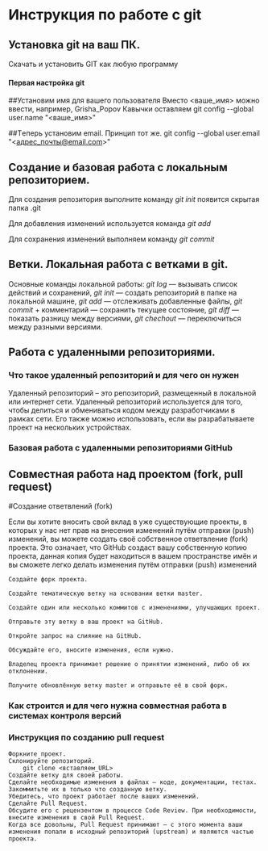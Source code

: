 # Инструкция по работе с git

## Установка git на ваш ПК.

Скачать и установить GIT как любую программу

#### Первая настройка git

##Установим имя для вашего пользователя
Вместо <ваше_имя> можно ввести, например, Grisha_Popov
Кавычки оставляем
git config --global user.name "<ваше_имя>"

##Tеперь установим email. Принцип тот же.
git config --global user.email "<адрес_почты@email.com>" 

## Создание и базовая работа с локальным репозиторием.

Для создания репозитория выполните команду
*git init* появится скрытая папка .git

Для добавления изменений используется команда
*git add*

Для сохранения изменений выполняем команду
*git commit*

## Ветки. Локальная работа с ветками в git.

Основные команды локальной работы:
*git log* — вызывать список действий и сохранений,
*git init* — создать репозиторий в папке на локальной машине,
*git add* — отслеживать добавленные файлы,
*git commit* + комментарий — сохранить текущее состояние,
*git diff* — показать разницу между версиями,
*git chechout* — переключиться между разными версиями.

## Работа с удаленными репозиториями.

### Что такое удаленный репозиторий и для чего он нужен
Удаленный репозиторий – это репозиторий, размещенный в локальной или интернет сети. Удаленный репозиторий используется для того, чтобы делиться и обмениваться кодом между разработчиками в рамках сети. Его также можно использовать, если вы разрабатываете проект на нескольких устройствах.

### Базовая работа с удаленными репозиториями GitHub

## Совместная работа над проектом (fork, pull request)
#Создание ответвлений (fork)

Если вы хотите вносить свой вклад в уже существующие проекты, в которых у нас нет прав на внесения изменений путём отправки (push) изменений, вы можете создать своё собственное ответвление (fork) проекта. Это означает, что GitHub создаст вашу собственную копию проекта, данная копия будет находиться в вашем пространстве имён и вы сможете легко делать изменения путём отправки (push) изменений


    Создайте форк проекта.

    Создайте тематическую ветку на основании ветки master.

    Создайте один или несколько коммитов с изменениями, улучшающих проект.

    Отправьте эту ветку в ваш проект на GitHub.

    Откройте запрос на слияние на GitHub.

    Обсуждайте его, вносите изменения, если нужно.

    Владелец проекта принимает решение о принятии изменений, либо об их отклонении.

    Получите обновлённую ветку master и отправьте её в свой форк.


### Как строится и для чего нужна совместная работа в системах контроля версий

### Инструкция по созданию pull request

    Форкните проект.
    Склонируйте репозиторий. 
        git clone <вставляем_URL>
    Создайте ветку для своей работы.
    Сделайте необходимые изменения в файлах — коде, документации, тестах. Закоммитьте их в только что созданную ветку.
    Убедитесь, что проект работает после ваших изменений.
    Сделайте Pull Request.
    Обсудите его с рецензентом в процессе Code Review. При необходимости, внесите изменения в свой Pull Request.
    Когда все довольны, Pull Request принимают — с этого момента ваши изменения попали в исходный репозиторий (upstream) и являются частью проекта.

